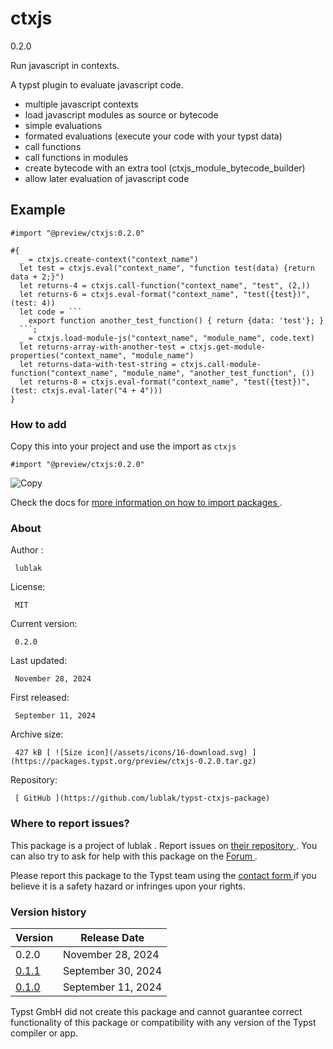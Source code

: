 #  ctxjs

0.2.0

Run javascript in contexts.

A typst plugin to evaluate javascript code.

  * multiple javascript contexts 
  * load javascript modules as source or bytecode 
  * simple evaluations 
  * formated evaluations (execute your code with your typst data) 
  * call functions 
  * call functions in modules 
  * create bytecode with an extra tool (ctxjs_module_bytecode_builder) 
  * allow later evaluation of javascript code 

##  Example

    
    
    #import "@preview/ctxjs:0.2.0"
    
    #{
      _ = ctxjs.create-context("context_name")
      let test = ctxjs.eval("context_name", "function test(data) {return data + 2;}")
      let returns-4 = ctxjs.call-function("context_name", "test", (2,))
      let returns-6 = ctxjs.eval-format("context_name", "test({test})", (test: 4))
      let code = ```
        export function another_test_function() { return {data: 'test'}; }
      ```;
      _ = ctxjs.load-module-js("context_name", "module_name", code.text)
      let returns-array-with-another-test = ctxjs.get-module-properties("context_name", "module_name")
      let returns-data-with-test-string = ctxjs.call-module-function("context_name", "module_name", "another_test_function", ())
      let returns-8 = ctxjs.eval-format("context_name", "test({test})", (test: ctxjs.eval-later("4 + 4")))
    }
    

###  How to add

Copy this into your project and use the import as  ` ctxjs `

    
    
    #import "@preview/ctxjs:0.2.0"

![Copy](/assets/icons/16-copy.svg)

Check the docs for  [ more information on how to import packages
](https://typst.app/docs/reference/scripting/#packages) .

###  About

Author  :

     lublak 
License:

     MIT 
Current version:

     0.2.0 
Last updated:

     November 28, 2024 
First released:

     September 11, 2024 
Archive size:

     427 kB [ ![Size icon](/assets/icons/16-download.svg) ](https://packages.typst.org/preview/ctxjs-0.2.0.tar.gz)
Repository:

     [ GitHub ](https://github.com/lublak/typst-ctxjs-package)

###  Where to report issues?

This  package  is a project of  lublak  .  Report issues on  [ their
repository ](https://github.com/lublak/typst-ctxjs-package) .  You can also
try to ask for help with this  package  on the  [ Forum
](https://forum.typst.app) .

Please report this  package  to the Typst team using the  [ contact form
](https://typst.app/contact) if you believe it is a safety hazard or infringes
upon your rights.

###  Version history

Version  |  Release Date   
---|---  
0.2.0  |  November 28, 2024   
[ 0.1.1 ](https://typst.app/universe/package/ctxjs/0.1.1/) |  September 30, 2024   
[ 0.1.0 ](https://typst.app/universe/package/ctxjs/0.1.0/) |  September 11, 2024   
  
Typst GmbH did not create this  package  and cannot guarantee correct
functionality of this  package  or compatibility with any version of the Typst
compiler or app.

